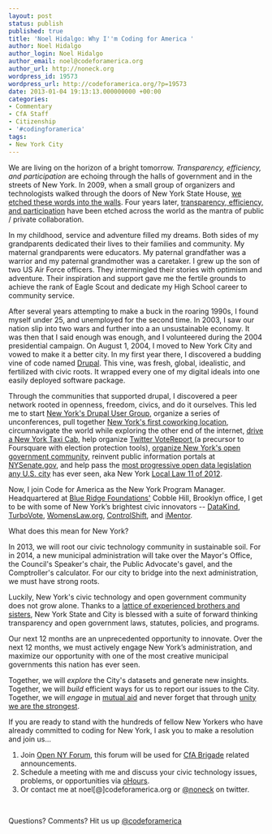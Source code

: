 ```yaml
---
layout: post
status: publish
published: true
title: 'Noel Hidalgo: Why I''m Coding for America '
author: Noel Hidalgo
author_login: Noel Hidalgo
author_email: noel@codeforamerica.org
author_url: http://noneck.org
wordpress_id: 19573
wordpress_url: http://codeforamerica.org/?p=19573
date: 2013-01-04 19:13:13.000000000 +00:00
categories:
- Commentary
- CfA Staff
- Citizenship
- '#codingforamerica'
tags:
- New York City
---
```

We are living on the horizon of a bright tomorrow. <em>Transparency, efficiency, and participation</em> are echoing through the halls of government and in the streets of New York. In 2009, when a small group of organizers and technologists walked through the doors of New York State House, <a href="http://globehoppin.com/2010/10/13/open-senate-overview/">we etched these words into the walls</a>. Four years later, <a href="http://www.whitehouse.gov/the_press_office/TransparencyandOpenGovernment">transparency, efficiency, and participation</a> have been etched across the world as the mantra of public / private collaboration.

In my childhood, service and adventure filled my dreams. Both sides of my grandparents dedicated their lives to their families and community. My maternal grandparents were educators. My paternal grandfather was a warrior and my paternal grandmother was a caretaker. I grew up the son of two US Air Force officers. They intermingled their stories with optimism and adventure. Their inspiration and support gave me the fertile grounds to achieve the rank of Eagle Scout and dedicate my High School career to community service.

After several years attempting to make a buck in the roaring 1990s, I found myself under 25, and unemployed for the second time. In 2003, I saw our nation slip into two wars and further into a an unsustainable economy. It was then that I said enough was enough, and I volunteered during the 2004 presidential campaign. On August 1, 2004, I moved to New York City and vowed to make it a better city. In my first year there, I discovered a budding vine of code named <a href="http://drupal.org">Drupal</a>. This vine, was fresh, global, idealistic, and fertilized with civic roots. It wrapped every one of my digital ideals into one easily deployed software package.

Through the communities that supported drupal, I discovered a peer network rooted in openness, freedom, civics, and do it ourselves. This led me to start <a href="http://groups.drupal.org/nyc">New York's Drupal User Group</a>, organize a series of unconferences, pull together <a href="http://thechangeyouwanttosee.com/coworking">New York's first coworking location</a>, circumnavigate the world while exploring the other end of the internet, <a href="http://blip.tv/taxinyctv">drive a New York Taxi Cab</a>, help organize <a href="http://twittervotereport.com">Twitter VoteReport </a>(a precursor to Foursquare with election protection tools), <a href="http://www.meetup.com/openNY/">organize New York's open government community</a>, reinvent public information portals at <a href="http://nysenate.gov">NYSenate.gov</a>, and help pass the <a href="http://semanticweb.com/new-york-city-taking-smart-and-semantic-steps-to-its-digital-future_b32727#more-32727">most progressive open data legislation any U.S. city</a> has ever seen, aka New York <a href="http://www.nyc.gov/html/doitt/html/open/local_law_11_2012.shtml">Local Law 11 of 2012</a>.

Now, I join Code for America as the New York Program Manager. Headquartered at <a href="http://brfny.org/portfolio/portfolio.html">Blue Ridge Foundations'</a> Cobble Hill, Brooklyn office, I get to be with some of New York’s brightest civic innovators -- <a href="http://datakind.org/">DataKind</a>, <a href="https://turbovote.org/">TurboVote</a>, <a href="http://womenslaw.org">WomensLaw.org</a>, <a href="http://www.controlshiftlabs.com">ControlShift</a>, and <a href="http://www.imentor.org/">iMentor</a>.

What does this mean for New York?

In 2013, we will root our civic technology community in sustainable soil. For in 2014, a new municipal administration will take over the Mayor's Office, the Council's Speaker's chair, the Public Advocate's gavel, and the Comptroller's calculator. For our city to bridge into the next administration, we must have strong roots.

Luckily, New York's civic technology and open government community does not grow alone. Thanks to a <a href="http://nyctwg.org">lattice of experienced brothers and sisters</a>, New York State and City is blessed with a suite of forward thinking transparency and open government laws, statutes, policies, and programs.

Our next 12 months are an unprecedented opportunity to innovate. Over the next 12 months, we must actively engage New York’s administration, and maximize our opportunity with one of the most creative municipal governments this nation has ever seen.

Together, we will <em>explore</em> the City's datasets and generate new insights.
Together, we will <em>build</em> efficient ways for us to report our issues to the City.
Together, we will <em>engage</em> in <a href="http://en.wikipedia.org/wiki/Mutual_aid_(organization_theory)">mutual aid</a> and never forget that through <a href="http://en.wikipedia.org/wiki/Unity_makes_strength">unity we are the strongest</a>.

If you are ready to stand with the hundreds of fellow New Yorkers who have already committed to coding for New York, I ask you to make a resolution and join us...
<ol>
	<li>Join <a href="http://www.meetup.com/openNY/">Open NY Forum</a>, this forum will be used for <a href="http://brigade.codeforamerica.org">CfA Brigade</a> related announcements.</li>
	<li>Schedule a meeting with me and discuss your civic technology issues, problems, or opportunities via <a href="http://ohours.org/noneck">oHours</a>.</li>
	<li>Or contact me at noel[@]codeforamerica.org or <a href="http://twitter.com/noneck" target="_blank">@noneck</a> on twitter.</li>
</ol>
&nbsp;

Questions? Comments? Hit us up <a href="http://twitter.com/codeforamerica" target="_blank">@codeforamerica</a>
